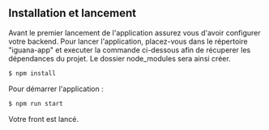 ## Installation et lancement
Avant le premier lancement de l'application assurez vous d'avoir configurer votre backend.
Pour lancer l'application, placez-vous dans le répertoire "iguana-app" et executer la commande ci-dessous afin de récuperer les dépendances du projet. Le dossier node_modules sera ainsi créer.
```bash
$ npm install
```
Pour démarrer l'application :
```bash
$ npm run start
```

Votre front est lancé.






